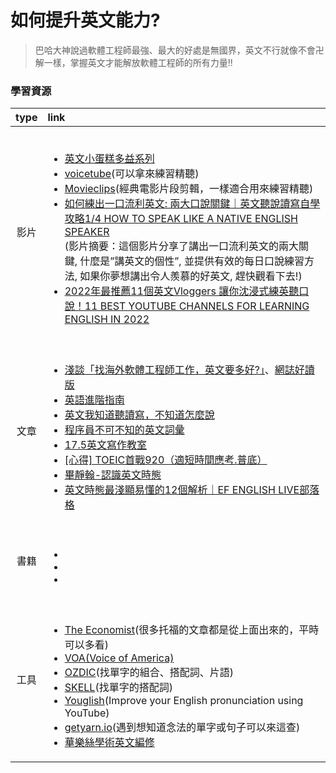 # 如何提升英文能力? 

> 巴哈大神說過軟體工程師最強、最大的好處是無國界，英文不行就像不會卍解一樣，掌握英文才能解放軟體工程師的所有力量!!
### 學習資源

|  type       |   link                                                               |
| :----------: | :-----------------------------------------------------                    |
| 影片    | <br><ul><li> [英文小蛋糕多益系列](https://www.youtube.com/watch?v=Os3eFKisucw&list=PL8Xku2gCh-auVGr16jMP5IRNu-w_pB2fb)</li><li>[voicetube](https://tw.voicetube.com/)(可以拿來練習精聽)</li><li>[Movieclips](https://www.youtube.com/c/movieclips)(經典電影片段剪輯，一樣適合用來練習精聽)</li><li>[如何練出一口流利英文: 兩大口說關鍵｜英文聽說讀寫自學攻略1/4 HOW TO SPEAK LIKE A NATIVE ENGLISH SPEAKER](https://youtu.be/-yLjwMtoiJY)<br>(影片摘要：這個影片分享了講出一口流利英文的兩大關鍵, 什麼是”講英文的個性”, 並提供有效的每日口說練習方法, 如果你夢想講出令人羨慕的好英文, 趕快觀看下去!)</li><li>[2022年最推薦11個英文Vloggers 讓你沈浸式練英聽口說！11 BEST YOUTUBE CHANNELS FOR LEARNING ENGLISH IN 2022](https://youtu.be/n8XsnmW_duM)</li></ul>                                         |
| 文章    | <br><ul><li>[淺談「找海外軟體工程師工作，英文要多好?」](https://www.dcard.tw/f/job/p/240968057)、[網誌好讀版](https://www.explainthis.io/zh-hant/software-engineer-note/software-engineer-career/how-proficient-should-your-english-be)</li><li>[英語進階指南](https://github.com/byoungd/English-level-up-tips)</li><li>[英文我知道聽讀寫，不知道怎麼說](https://yschen25.blogspot.com/2021/08/howtospeakenglish.html)</li><li>[程序員不可不知的英文詞彙](https://www.kancloud.cn/haixu926611/study-english/112096)</li><li>[17.5英文寫作教室](https://www.instagram.com/_seventeen.5/)</li><li>[[心得] TOEIC首戰920（適短時間應考.普底）](https://www.ptt.cc/bbs/TOEIC/M.1376693151.A.0CC.html)</li><li>[畢靜翰-認識英文時態](https://www.facebook.com/6016414/posts/pfbid0ejDLvMDo98fcWuUireEZi4gTAvj3Bvv7kmhbwDbGypNw2eufobpAekFw9vJn4WPYl/?d=n)</li><li>[英文時態最淺顯易懂的12個解析｜EF ENGLISH LIVE部落格](https://www.facebook.com/6016414/posts/pfbid0ejDLvMDo98fcWuUireEZi4gTAvj3Bvv7kmhbwDbGypNw2eufobpAekFw9vJn4WPYl/?d=n)</li></ul>|
| 書籍    | <br><ul><li> []()</li><li>[]()</li><li>[]()</li></ul>         |
| 工具    | <br><ul><li>[The Economist](https://www.economist.com/)(很多托福的文章都是從上面出來的，平時可以多看)</li><li>[VOA(Voice of America)](https://learningenglish.voanews.com/)</li><li>[OZDIC](https://ozdic.com/)(找單字的組合、搭配詞、片語)</li><li> [SKELL](https://skell.sketchengine.eu/#home?lang=en)(找單字的搭配詞)</li><li>[Youglish](https://youglish.com/)(Improve your English pronunciation using YouTube)</li><li>[getyarn.io](https://getyarn.io/)(遇到想知道念法的單字或句子可以來這查)</li><li>[華樂絲學術英文編修](https://www.editing.tw/?network=g&campaignid=1476798951&adgroupid=56945224077&match=b&k=%E8%8B%B1%E6%96%87%E7%B7%A8%E4%BF%AE&d=m&placement&utm_source=google&utm_medium=cpc&utm_content=branded_responsive&gclid=EAIaIQobChMIqdCn4IO6-AIVxMKWCh2vGQEVEAAYAiAAEgLL3fD_BwE)</li></ul>         |
